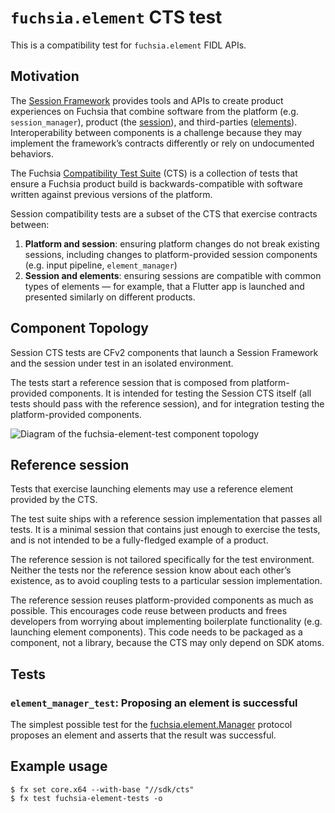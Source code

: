 # `fuchsia.element` CTS test

This is a compatibility test for `fuchsia.element` FIDL APIs.

## Motivation

The [Session Framework][doc-sfw-intro] provides tools and APIs to create product
experiences on Fuchsia that combine software from the platform (e.g.
`session_manager`), product (the [session][glossary-session]), and third-parties
([elements][glossary-element]).  Interoperability between components is
a challenge because they may implement the framework’s contracts differently or
rely on undocumented behaviors.

The Fuchsia [Compatibility Test Suite][doc-cts-rfc] (CTS) is a collection of
tests that ensure a Fuchsia product build is backwards-compatible with software
written against previous versions of the platform.

Session compatibility tests are a subset of the CTS that exercise contracts
between:

1. **Platform and session**: ensuring platform changes do not break existing
   sessions, including changes to platform-provided session components (e.g.
   input pipeline, `element_manager`)
2. **Session and elements**: ensuring sessions are compatible with common types
   of elements — for example, that a Flutter app is launched and presented
   similarly on different products.

## Component Topology

Session CTS tests are CFv2 components that launch a Session Framework and the
session under test in an isolated environment.

The tests start a reference session that is composed from platform-provided
components. It is intended for testing the Session CTS itself (all tests should
pass with the reference session), and for integration testing the
platform-provided components.

![Diagram of the fuchsia-element-test component
topology](images/fuchsia-element-test-topology.png)

## Reference session

Tests that exercise launching elements may use a reference element provided by
the CTS.

The test suite ships with a reference session implementation that passes all
tests. It is a minimal session that contains just enough to exercise the tests,
and is not intended to be a fully-fledged example of a product.

The reference session is not tailored specifically for the test environment.
Neither the tests nor the reference session know about each other’s existence,
as to avoid coupling tests to a particular session implementation.

The reference session reuses platform-provided components as much as possible.
This encourages code reuse between products and frees developers from worrying
about implementing boilerplate functionality (e.g. launching element
components). This code needs to be packaged as a component, not a library,
because the CTS may only depend on SDK atoms.

## Tests

### `element_manager_test`: Proposing an element is successful

The simplest possible test for the
[fuchsia.element.Manager][source-element-manager-fidl] protocol proposes an
element and asserts that the result was successful.

## Example usage

```
$ fx set core.x64 --with-base "//sdk/cts"
$ fx test fuchsia-element-tests -o
```

[doc-cts-rfc]: /docs/contribute/governance/rfcs/0015_cts.md
[doc-event-capabilities]: /docs/concepts/components/v2/capabilities/event.md
[doc-sfw-intro]: /docs/concepts/session/introduction.md
[glossary-element]: /docs/glossary.md#element
[glossary-session]: /docs/glossary.md#session
[glossary-session-manager]: /docs/glossary.md#session-manager
[source-element-management]: https://cs.opensource.google/fuchsia/fuchsia/+/main:src/session/lib/element_management
[source-element-manager-fidl]: https://cs.opensource.google/fuchsia/fuchsia/+/main:sdk/fidl/fuchsia.element/element_manager.fidl
[source-element-manager]: https://cs.opensource.google/fuchsia/fuchsia/+/main:src/session/bin/element_manager
